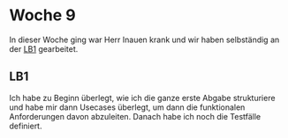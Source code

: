 # Woche 9

In dieser Woche ging war Herr Inauen krank und wir haben selbständig an der [LB1](LB1/Abgabe1) gearbeitet.

## LB1

Ich habe zu Beginn überlegt, wie ich die ganze erste Abgabe strukturiere und habe mir dann Usecases überlegt, um dann die funktionalen Anforderungen davon abzuleiten.
Danach habe ich noch die Testfälle definiert.
